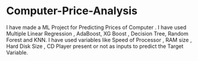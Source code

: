 # Computer-Price-Analysis
I have made a ML Project for Predicting Prices of Computer . I have used Multiple Linear Regression , AdaBoost, XG Boost , Decision Tree, Random Forest and KNN.
I have used variables like Speed of Processor , RAM size , Hard Disk Size , CD Player present or not as inputs to predict the Target Variable.
